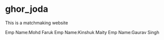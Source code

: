 # ghor_joda
This is a matchmaking website

Emp Name:Mohd Faruk
Emp Name:Kinshuk Maity
Emp Name:Gaurav Singh